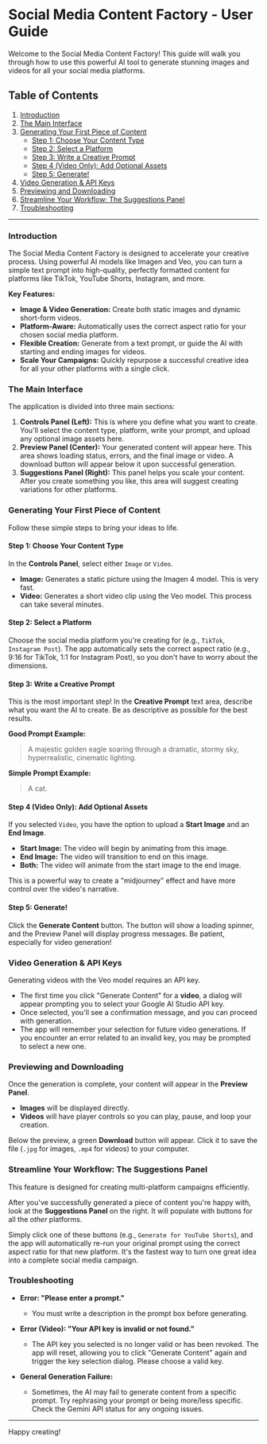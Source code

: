 
# Social Media Content Factory - User Guide

Welcome to the Social Media Content Factory! This guide will walk you through how to use this powerful AI tool to generate stunning images and videos for all your social media platforms.

## Table of Contents
1.  [Introduction](#introduction)
2.  [The Main Interface](#the-main-interface)
3.  [Generating Your First Piece of Content](#generating-your-first-piece-of-content)
    *   [Step 1: Choose Your Content Type](#step-1-choose-your-content-type)
    *   [Step 2: Select a Platform](#step-2-select-a-platform)
    *   [Step 3: Write a Creative Prompt](#step-3-write-a-creative-prompt)
    *   [Step 4 (Video Only): Add Optional Assets](#step-4-video-only-add-optional-assets)
    *   [Step 5: Generate!](#step-5-generate)
4.  [Video Generation & API Keys](#video-generation--api-keys)
5.  [Previewing and Downloading](#previewing-and-downloading)
6.  [Streamline Your Workflow: The Suggestions Panel](#streamline-your-workflow-the-suggestions-panel)
7.  [Troubleshooting](#troubleshooting)

---

### Introduction

The Social Media Content Factory is designed to accelerate your creative process. Using powerful AI models like Imagen and Veo, you can turn a simple text prompt into high-quality, perfectly formatted content for platforms like TikTok, YouTube Shorts, Instagram, and more.

**Key Features:**
*   **Image & Video Generation:** Create both static images and dynamic short-form videos.
*   **Platform-Aware:** Automatically uses the correct aspect ratio for your chosen social media platform.
*   **Flexible Creation:** Generate from a text prompt, or guide the AI with starting and ending images for videos.
*   **Scale Your Campaigns:** Quickly repurpose a successful creative idea for all your other platforms with a single click.

### The Main Interface

The application is divided into three main sections:

1.  **Controls Panel (Left):** This is where you define what you want to create. You'll select the content type, platform, write your prompt, and upload any optional image assets here.
2.  **Preview Panel (Center):** Your generated content will appear here. This area shows loading status, errors, and the final image or video. A download button will appear below it upon successful generation.
3.  **Suggestions Panel (Right):** This panel helps you scale your content. After you create something you like, this area will suggest creating variations for other platforms.

 <!-- Placeholder for an interface image -->

### Generating Your First Piece of Content

Follow these simple steps to bring your ideas to life.

#### Step 1: Choose Your Content Type
In the **Controls Panel**, select either `Image` or `Video`.
-   **Image:** Generates a static picture using the Imagen 4 model. This is very fast.
-   **Video:** Generates a short video clip using the Veo model. This process can take several minutes.

#### Step 2: Select a Platform
Choose the social media platform you're creating for (e.g., `TikTok`, `Instagram Post`). The app automatically sets the correct aspect ratio (e.g., 9:16 for TikTok, 1:1 for Instagram Post), so you don't have to worry about the dimensions.

#### Step 3: Write a Creative Prompt
This is the most important step! In the **Creative Prompt** text area, describe what you want the AI to create. Be as descriptive as possible for the best results.

**Good Prompt Example:**
> A majestic golden eagle soaring through a dramatic, stormy sky, hyperrealistic, cinematic lighting.

**Simple Prompt Example:**
> A cat.

#### Step 4 (Video Only): Add Optional Assets
If you selected `Video`, you have the option to upload a **Start Image** and an **End Image**.
-   **Start Image:** The video will begin by animating from this image.
-   **End Image:** The video will transition to end on this image.
-   **Both:** The video will animate from the start image to the end image.

This is a powerful way to create a "midjourney" effect and have more control over the video's narrative.

#### Step 5: Generate!
Click the **Generate Content** button. The button will show a loading spinner, and the Preview Panel will display progress messages. Be patient, especially for video generation!

### Video Generation & API Keys

Generating videos with the Veo model requires an API key.
-   The first time you click "Generate Content" for a **video**, a dialog will appear prompting you to select your Google AI Studio API key.
-   Once selected, you'll see a confirmation message, and you can proceed with generation.
-   The app will remember your selection for future video generations. If you encounter an error related to an invalid key, you may be prompted to select a new one.

### Previewing and Downloading

Once the generation is complete, your content will appear in the **Preview Panel**.
-   **Images** will be displayed directly.
-   **Videos** will have player controls so you can play, pause, and loop your creation.

Below the preview, a green **Download** button will appear. Click it to save the file (`.jpg` for images, `.mp4` for videos) to your computer.

### Streamline Your Workflow: The Suggestions Panel

This feature is designed for creating multi-platform campaigns efficiently.

After you've successfully generated a piece of content you're happy with, look at the **Suggestions Panel** on the right. It will populate with buttons for all the *other* platforms.

Simply click one of these buttons (e.g., `Generate for YouTube Shorts`), and the app will automatically re-run your original prompt using the correct aspect ratio for that new platform. It's the fastest way to turn one great idea into a complete social media campaign.

### Troubleshooting

-   **Error: "Please enter a prompt."**
    -   You must write a description in the prompt box before generating.

-   **Error (Video): "Your API key is invalid or not found."**
    -   The API key you selected is no longer valid or has been revoked. The app will reset, allowing you to click "Generate Content" again and trigger the key selection dialog. Please choose a valid key.

-   **General Generation Failure:**
    -   Sometimes, the AI may fail to generate content from a specific prompt. Try rephrasing your prompt or being more/less specific. Check the Gemini API status for any ongoing issues.

---

Happy creating!
